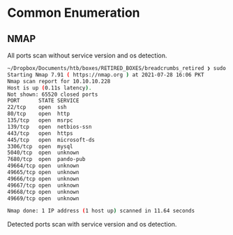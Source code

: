# Common Enumeration
## NMAP
All ports scan without service version and os detection.
```bash
~/Dropbox/Documents/htb/boxes/RETIRED_BOXES/breadcrumbs_retired ❯ sudo nmap -p- --min-rate 10000 -oA nmap/breadcrumbs 10.10.10.228                                                                                [sudo] password for kali:
Starting Nmap 7.91 ( https://nmap.org ) at 2021-07-28 16:06 PKT
Nmap scan report for 10.10.10.228
Host is up (0.11s latency).
Not shown: 65520 closed ports
PORT      STATE SERVICE
22/tcp    open  ssh
80/tcp    open  http
135/tcp   open  msrpc
139/tcp   open  netbios-ssn
443/tcp   open  https
445/tcp   open  microsoft-ds
3306/tcp  open  mysql
5040/tcp  open  unknown
7680/tcp  open  pando-pub
49664/tcp open  unknown
49665/tcp open  unknown
49666/tcp open  unknown
49667/tcp open  unknown
49668/tcp open  unknown
49669/tcp open  unknown

Nmap done: 1 IP address (1 host up) scanned in 11.64 seconds
```
Detected ports scan with service version and os detection.
```bash

```